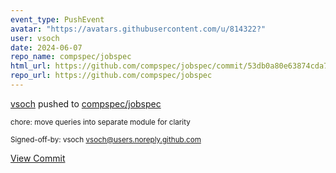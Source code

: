 ```yaml
---
event_type: PushEvent
avatar: "https://avatars.githubusercontent.com/u/814322?"
user: vsoch
date: 2024-06-07
repo_name: compspec/jobspec
html_url: https://github.com/compspec/jobspec/commit/53db0a80e63874cda7eb7d41482863479e0e6fa6
repo_url: https://github.com/compspec/jobspec
---
```


<a href='https://github.com/vsoch' target='_blank'>vsoch</a> pushed to <a href='https://github.com/compspec/jobspec' target='_blank'>compspec/jobspec</a>

<small>chore: move queries into separate module for clarity

Signed-off-by: vsoch <vsoch@users.noreply.github.com></small>

<a href='https://github.com/compspec/jobspec/commit/53db0a80e63874cda7eb7d41482863479e0e6fa6' target='_blank'>View Commit</a>